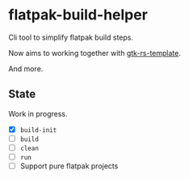 # flatpak-build-helper

Cli tool to simplify flatpak build steps.

Now aims to working together with [gtk-rs-template](https://gitlab.gnome.org/World/Rust/gtk-rust-template).

And more.

## State

Work in progress.

* [x] `build-init`
* [ ] `build`
* [ ] `clean`
* [ ] `run`
* [ ] Support pure flatpak projects
